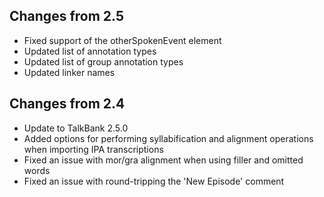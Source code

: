 ## Changes from 2.5

 * Fixed support of the otherSpokenEvent element
 * Updated list of annotation types
 * Updated list of group annotation types
 * Updated linker names

## Changes from 2.4

 * Update to TalkBank 2.5.0
 * Added options for performing syllabification and alignment operations when importing IPA transcriptions
 * Fixed an issue with mor/gra alignment when using filler and omitted words
 * Fixed an issue with round-tripping the 'New Episode' comment


